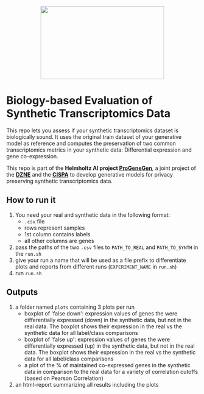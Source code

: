 
<p align="center">
  <img src="https://user-images.githubusercontent.com/50077786/212926291-26e7aea9-cf6e-4464-8f88-440bea2d3a9a.png" width="324" height="192">
</p>

# Biology-based Evaluation of Synthetic Transcriptomics Data
This repo lets you assess if your synthetic transcriptomics dataset is biologically sound. It uses the original train dataset of your generative model as reference and computes the preservation of two common transcriptomics metrics in your synthetic data: Differential expression and gene co-expression.

This repo is part of the **Helmholtz AI project [ProGeneGen](https://progenegen.hmsp.center/)**, a joint project of the **[DZNE](https://www.dzne.de/en/)** and the **[CISPA](https://cispa.de/en)** to develop generative models for privacy preserving synthetic transcriptomics data.


## How to run it

1. You need your real and synthetic data in the following format: 
    - `.csv` file
    - rows represent samples
    - 1st column contains labels
    - all other columns are genes
2. pass the paths of the two `.csv` files to `PATH_TO_REAL` and `PATH_TO_SYNTH` in the `run.sh`
3. give your run a name that will be used as a file prefix to differentiate plots and reports from different runs (`EXPERIMENT_NAME` in `run.sh`)
4. run `run.sh`

## Outputs

1. a folder named `plots` containing 3 plots per run
    - boxplot of 'false down': expression values of genes the were differentially expressed (down) in the synthetic data, but not in the real data. The boxplot shows their expression in the real vs the synthetic data for all label/class comparisons
    - boxplot of 'false up': expression values of genes the were differentially expressed (up) in the synthetic data, but not in the real data. The boxplot shows their expression in the real vs the synthetic data for all label/class comparisons
    - a plot of the % of maintained co-expressed genes in the synthetic data in comparison to the real data for a variety of correlation cutoffs (based on Pearson Correlation)
2. an html-report summarizing all results including the plots
